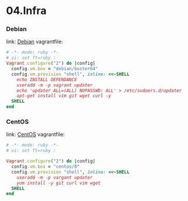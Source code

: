 # 04.Infra

### Debian
link: [Debian](https://app.vagrantup.com/mikalairysnik/boxes/deb)
vagrantfile:
``` ruby
# -*- mode: ruby -*-
# vi: set ft=ruby :
Vagrant.configure("2") do |config|
  config.vm.box = "debian/buster64"
  config.vm.provision "shell", inline: <<-SHELL
  	echo INSTALL DEPENDANCE
  	useradd -m -p vagrant updater
  	echo 'updater ALL=(ALL) NOPASSWD: ALL' > /etc/sudoers.d/updater
    apt-get install vim git wget curl -y
  SHELL
end
```
### CentOS
link: [CentOS](https://app.vagrantup.com/mikalairysnik/boxes/cent)
vagrantfile:
``` ruby
# -*- mode: ruby -*-
# vi: set ft=ruby :

Vagrant.configure("2") do |config|
  config.vm.box = "centos/8"
  config.vm.provision "shell", inline: <<-SHELL
    useradd -m -p vargant updater
    yum install -y git curl vim wget
  SHELL
end

```
